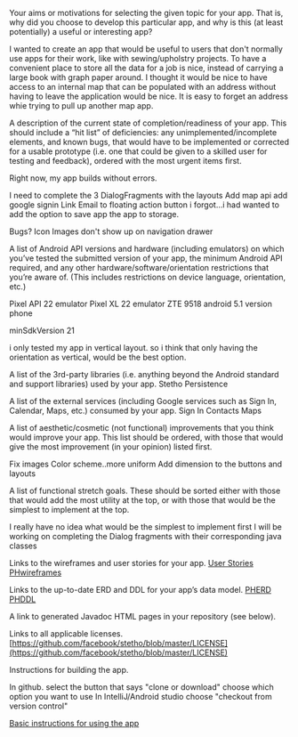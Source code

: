 
Your aims or motivations for selecting the given topic for your app. That is, why did you choose to develop this particular app, and why is this (at least potentially) a useful or interesting app?

I wanted to create an app that would be useful to users that don't normally use apps for their work, like with sewing/upholstry projects. To have a convenient place to store all the data for a job is nice, instead of carrying a large book with graph paper around. I thought it would be nice to have access to an internal map that can be populated with an address without having to leave the application would be nice. It is easy to forget an address whie trying to pull up another map app. 


A description of the current state of completion/readiness of your app. This should include a “hit list” of deficiencies: any unimplemented/incomplete elements, and known bugs, that would have to be implemented or corrected for a usable prototype (i.e. one that could be given to a skilled user for testing and feedback), ordered with the most urgent items first.

Right now, my app builds without errors.

I need to complete the 3 DialogFragments with the layouts
Add map api
add google signin
Link Email to floating action button
i forgot...i had wanted to add the option to save app the app to storage.

Bugs?
Icon Images don't show up on navigation drawer

A list of Android API versions and hardware (including emulators) on which you’ve tested the submitted version of your app, the minimum Android API required, and any other hardware/software/orientation restrictions that you’re aware of. (This includes restrictions on device language, orientation, etc.)

Pixel API 22 emulator
Pixel XL 22 emulator
ZTE 9518 android 5.1 version phone

minSdkVersion 21

i only tested my app in vertical layout.
so i think that only having the orientation as vertical, would be the best option.


A list of the 3rd-party libraries (i.e. anything beyond the Android standard and support libraries) used by your app.
Stetho
Persistence

A list of the external services (including Google services such as Sign In, Calendar, Maps, etc.) consumed by your app.
Sign In
Contacts
Maps

A list of aesthetic/cosmetic (not functional) improvements that you think would improve your app. This list should be ordered, with those that would give the most improvement (in your opinion) listed first.

Fix images
Color scheme..more uniform
Add dimension to the buttons and layouts

A list of functional stretch goals. These should be sorted either with those that would add the most utility at the top, or with those that would be the simplest to implement at the top.

I really have no idea what would be the simplest to implement first
I will be working on completing the Dialog fragments with their corresponding java classes

Links to the wireframes and user stories for your app.
[User Stories](UserStories.pdf)
[PHwireframes](PHwireframes.pdf)

Links to the up-to-date ERD and DDL for your app’s data model.
[PHERD](PHerd.pdf)
[PHDDL](PHddl.pdf)

A link to generated Javadoc HTML pages in your repository (see below).

Links to all applicable licenses.
[https://github.com/facebook/stetho/blob/master/LICENSE](https://github.com/facebook/stetho/blob/master/LICENSE)


Instructions for building the app.

In github. select the button that says "clone or download" choose which option you want to use
In IntelliJ/Android studio choose "checkout from version control" 

[Basic instructions for using the app]()

